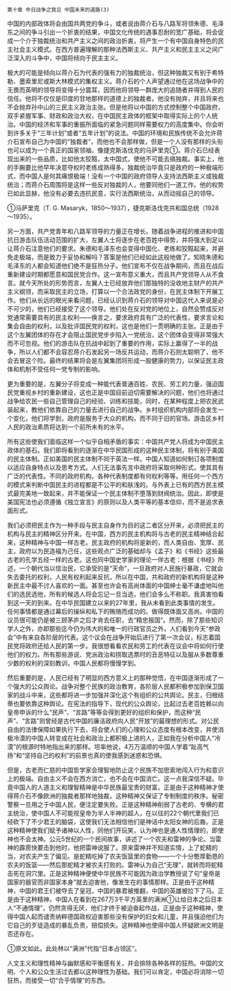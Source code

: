     第十章 中日战争之我见 中国未来的道路(3) 

   中国的内部政体将会由国共两党的争斗，或者说由蒋介石与八路军将领朱德、毛泽东之间的争斗引出一个折衷的结果，中国文化传统的遇事忍耐的宽广基础，将会促成一个介于独裁统治和共产主义之间的政治折衷，将产生一个有中国自身特色的民主社会主义模式。在西方普遍理解的那种法西斯主义、共产主义和民主主义之间广泛深入的斗争中，中国将倾向于民主主义。

   极大的可能是倾向以蒋介石为代表的强有力的独裁统治，但这种独裁又有别于希特勒、墨索里尼或斯大林模式的集权主义。蒋介石的个人声望通过他在这场战争中的无畏而英明的领导将变得十分震耳，因而他将领导一群庞大的追随者并得到人民的信任。他将不仅仅是印度的甘地那样的道德上的独裁者。他没有抛弃，并且将来也不会抛弃孙中山的三民主义政治主张。但是他将以中国的方式控制整个中国政府，双手紧握军事、财政和政治大权，在中国民主政体的框架中取得实际上的个人统治。中国的经济和军事的重振所面临的紧急问题同样需要权力的高度集中。你会听到许多关于“三年计划”或者“五年计划”的说法。中国的环境和民族传统不会允许蒋介石宣布自己为中国的“独裁者”，而他也不会那样做，但是一个人没有那样的头衔也可以成为一个真正的国家领袖，像捷克斯洛伐克的马萨里克①。蒋介石已经表现出来的一些品质，比如他太狡黠，太中国式，使他不可能去搞独裁。事实上，他的手腕要比他早年决意夺权时老练成熟得多。独裁统治毕竟只是政府的一种极端形式，而中国人是何其痛恨极端！没有一个中国的政府领导人支持法西斯主义或独裁统治；而蒋介石周围将是这样一些反对独裁的人，他要同他们一道工作。他的权势已如此显赫，他没有必要去违抗民意，实行法西斯统治，从而动摇自己的领导。

   ①马萨里克（T. G. Masaryk，1850～1937），捷克斯洛伐克共和国总统（1928～1935）。

   另一方面，共产党青年和八路军领导的力量正在增长。随着战争进程的推进和中国抗日游击队伍活动范围的扩大，左翼人士将逐步在老百姓中得势，并将强大到足以让蒋介石注意他们的要求。朱德和毛泽东也会变得中国化、老练和狡黠起来，并避免走极端，而是致力于妥协和解吗？答案是他们已经如此这般地做了。知晓朱德和毛泽东的人都会知道他们绝不是狂热分子。他们宣布不仅在战争期间，而且在战后重新建设时期都愿意和国民党合作。这一宣布意义重大，而且共产党领导人从不食言。就今天所处的形势而言，左翼人士已经放弃他们那独特的没收地主财产的共产主义纲领，而采取民主的立场，打算以一个合法政党的身份，在民主体制下开展工作。他们从长远的眼光来看问题，已经认识到蒋介石的领导对中国这代人来说是必不可少的，他们已经接受了这个领导。他们处在反对党的地位上，自然会赞成反对党通常需要具有的民主权利——换言之，要求政府具有广泛的代表性，要求言论和集会自由的权利，以及批评国民党的权利，这也是他们一贯明确的主张。正是由于这个左翼团体的存在才会阻止国民党步步陷入一党统治，这个团体会变得非常强大而不可忽视。他们的游击队在抗战中起到了重要的作用，实际上赢得了一半的战争，所以人们都不会容忍蒋介石发起另一场反共运动，而蒋介石则太聪明了，他不会去冒这个险。最终的结果将会是左翼集团将形成一股健康的势力，以保证民主政体和机制不受任何一党专制的影响。

   更为重要的是，左翼分子将变成一种能代表普通百姓、农民、劳工的力量，强迫国民党重视乡村的重新建设，这也正是中国目前迫切需要解决的问题，他们也将通过战争给农民一些自己管理自己的经验、训练和技能，同时，在某种程度上把农民武装起来，教他们依靠自己的力量去进行自己的战争。乡村组织机构内部将会发生一个变化，他们将学到，政府是服务于大众的机构，而不同于旧的官场。游击区乡村人民的政治素质将达到一个前所未有的水平。

   所有这些使我们面临这样一个似乎自相矛盾的事实：中国共产党人将成为中国民主政体的基石。我们即将看到的逐渐在中华民国形成的这种民主体制，将有别于美国的民主体制。正如美国的民主体制不同于英法一样。中国人知道如何制订各项制度以适应自身特点以及思考方式。人们无法事先言中政府将采取何种形式，使其具有广泛的代表性。不同的政府机构，各种代表制度都有何权利等等。用任何一个西方的模式来判断中国民主的进程都是不公平的和肤浅的。与外表上已有的西方民主模式最完美地一致起来，并不能保证一个民主体制不堕落到财阀统治。因此，即使是美国宪法也必须遵循《独立宣言》的原则以及人类平等的基本信仰，而不是追求表面形式。

   我们必须把民主作为一种手段与民主自身作为目的这二者区分开来，必须把民主的机构与民主的精神区分开来。在中国，西方的民主机构将与古老的民主精神结合起来，这种精神与中国一样古老。民主政府的机构将是新的，而人类自由、宽厚、民主，政府以为民造福为己任，这些观点广泛的基础却与《孟子》和《书经》这些最古老的孔学五经一样的古老。这也同中国史学家的理论一佯古老：根据《书经》所述，一个朝代当以信治民，它承受的是“天命”，一旦政府对人民施行暴政，它就会失去委托的权利，人民有权利起来反抗，所以在中国，共和政府的新机构将是这种新民主中最不讨人喜欢的一面。甚至也许会有高尚体面的中国绅士毫不谦虚地叫他们的选民选他，所有的候选人将会忘记一旦当选，他们会多么不称职。我真害怕看到这一天的到来。在中华民国建立以来的27年里，我从未看到此类事情的发生。任何事情都是通过幕后的操纵和私下的贿赂而成功的。做得既体面又高尚。中国的议员很可能仍是被三顾茅庐之后才肯去任职，去“精忠报国”。然而，除了那些知识学人之外，亦即那些迄今仍为伟大的和唯一的行政官员之外，人们看到今天“参政会”中有来自各阶层的代表。这个议会在战争开始后进行了第一次会议，标志着国民党将政府还给人民的第一步。我很想看看农民和劳工的代表在议会中将如何行使他们的权力。所有那些游说、党派政治和捞取选票时的丑恶特征以及服从多数尊重少数的权利的深刻教训，中国人民都将慢慢学到。

   然后重要的是，人民已经有了明显的西方意义上的那种觉悟，在中国逐渐形成了一个强大的公众舆论。战争对整个民族的政治教育，各阶层人民都积极参加到保卫国家的战斗中来，这些都将进一步加强并深化这个有组织的公共舆论。民主，归根结蒂也要依靠这种舆论。在宪法的指导下，现代的公众舆论，比起过去老百姓赖以向皇帝申诉的什么“民声”、“言路”等等会得到更好的组织和保护，而这种“民声”、“言路”则曾经是古代中国的廉洁政府向人民“开放”的最理想的形式。对公民自由的法律保障如果执行下去，将会使人们的心理和公众态度有根本改变，并使消极冷漠的中国人转变成在社会和政治上都积极上进的人，正如我在分析中国人“冷漠”的根源时特地指出来的那样。坦率他说，4万万温顺的中国人学着“趾高气扬”和“坚持自己的权利”的前景也真的使我感到迷惑和恐惧。

   但是，古老而仁慈的中国哲学家会理智地防止这个民族不加思索地闯入行为和意识上的极端。自由主义不会在西方消亡，也不会在中国消亡。这一点我深信不疑。毕竟中国人的人道主义和理智精神是中华民族最宝贵的财富。正是由于这种精神才使得蒋介石不像欧洲的独裁者那样地独裁，这种精神又保证了专制制度的秩序。秘密警察一旦用之于中国人民，便注定要失败。正是这种精神削弱了古老的、专横的君主统治，使中国人不可能视皇帝为半人半神的超人，在以往的22个朝代里我们已经砍下了不少君王的脑袋，这使我们无法相信他们是神话中太阳女神的后裔。正是这种精神使我们赋予诸神以人性，同他们开玩笑，认为神也是通人性情理的，即使神也不会太神。公元5世纪的一个民间故事，讲述了一个农夫和雷神的争论。当雷神的霹雳快要击到他时，他把雷神说服了。原来雷神并不知道实情，上了蛇精的当，对农夫产生了偏见。是蛇精吃掉了农夫饭篮里的食物——一个十分憨厚勤恳的农夫的饭篮——然后那蛇精才被农夫打败的。雷神认为自己“无理”，就转而将蛇精击死在洞穴里。正是这种精神便使中华民族不可能因为政治学教授说了句“皇帝是国家的器官而非国家本身”就去迫害他，像发生在的事情那样。正是由于这种精神，中国的君王们被夺去了皇冠，中国的暴君被推翻，中国的英雄被拉下了马。正是由于这种精神，中国人在看到在267万3千平方英里的满洲①让给日本之后日本人“不通情理”，仍然贪得无厌，他们才终于被迫奋起作战，正是由于这种精神，使得中国人起而谴责纳粹德国政权迫害那些没有保护的妇女和儿童，并且强迫他们为它自己的歹徒造成的暴乱负责，赔偿损失。这种精神也使得中国人怀疑欧洲文明是否还存在。

   ①原文如此。此处林以“满洲”代指“日本占领区”。

   人文主义和理性精神与幽默感和平衡感有关，并会排除各种各样的狂热。中国的文明、个人和公众生活过去都以这种理性为基础。我们可以肯定，中国必将消除一切狂热，而接受一切“合乎情理”的东西。

